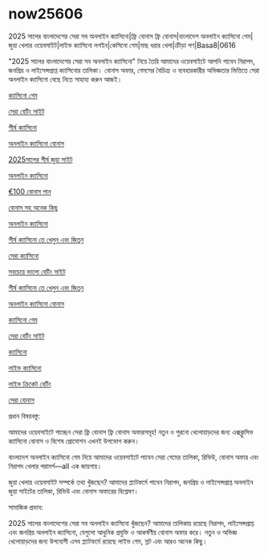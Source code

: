 # now25606
2025 সালের বাংলাদেশের সেরা সব অনলাইন ক্যাসিনো|ফ্রি বোনাস ফ্রি বোনাস|বাংলাদেশ অনলাইন ক্যাসিনো গেম|জুয়া খেলার ওয়েবসাইট|লাইভ ক্যাসিনো লগইন|কেসিনো গেম|মাছ ধরার খেলা|ক্রীড়া পণ|Basa8|0616

"2025 সালের বাংলাদেশের সেরা সব অনলাইন ক্যাসিনো" নিয়ে তৈরি আমাদের ওয়েবসাইটে আপনি পাবেন নিরাপদ, জনপ্রিয় ও লাইসেন্সপ্রাপ্ত ক্যাসিনোর তালিকা। বোনাস অফার, গেমসের বৈচিত্র্য ও ব্যবহারকারীর অভিজ্ঞতার ভিত্তিতে সেরা অনলাইন ক্যাসিনো বেছে নিতে সাহায্য করুন আজই।

<a href="https://basa8pc.com/">ক্যাসিনো গেম</a>

<a href="https://basa8pc.net/">সেরা বেটিং সাইট</a>

<a href="https://basa8wap.net/">শীর্ষ ক্যাসিনো</a>

<a href="https://basa8wap.com/">অনলাইন ক্যাসিনো বোনাস</a>

<a href="https://basa8now.com/">2025সালের শীর্ষ জুয়া সাইট</a>

<a href="https://basa8now.net/">অনলাইন ক্যাসিনো </a>

<a href="https://basa8pro.com/">€100 বোনাস পান</a>

<a href="https://basa8pro.net/">বোনাস সহ অনেক কিছু</a>

<a href="https://basa8vip.net/">অনলাইন ক্যাসিনো</a>

<a href="https://basa8us.net/">শীর্ষ ক্যাসিনো তে খেলুন এবং জিতুন</a>

<a href="https://basa8vip.com/">সেরা ক্যাসিনো</a>

<a href="https://basa8us.com/">সবচেয়ে ভালো বেটিং সাইট</a>

<a href="https://basa8us.net/">শীর্ষ ক্যাসিনো তে খেলুন এবং জিতুন</a>

<a href="https://basa8wap.com/">অনলাইন ক্যাসিনো বোনাস</a>

<a href="https://basa8pc.com/">ক্যাসিনো গেম</a>

<a href="https://basa8pc.net/">সেরা বেটিং সাইট</a>

<a href="https://basa8live.com/">ক্যাসিনো</a>

<a href="https://basa8live.net/">লাইভ ক্যাসিনো</a>

<a href="https://basa8uk.com/">লাইভ ক্রিকেট বেটিং</a>

<a href="https://basa8uk.net/">সেরা বোনাস</a>

প্রধান বিষয়বস্তু:

আমাদের ওয়েবসাইটে পাচ্ছেন সেরা ফ্রি বোনাস ফ্রি বোনাস অফারসমূহ! নতুন ও পুরনো খেলোয়াড়দের জন্য এক্সক্লুসিভ ক্যাসিনো বোনাস ও বিশেষ প্রোমোশন এখনই উপভোগ করুন।

বাংলাদেশ অনলাইন ক্যাসিনো গেম নিয়ে আমাদের ওয়েবসাইটে পাবেন সেরা গেমের তালিকা, রিভিউ, বোনাস অফার এবং নিরাপদ খেলার পরামর্শ—all এক জায়গায়।

জুয়া খেলার ওয়েবসাইট সম্পর্কে তথ্য খুঁজছেন? আমাদের প্ল্যাটফর্মে পাবেন নিরাপদ, জনপ্রিয় ও লাইসেন্সপ্রাপ্ত অনলাইন জুয়া সাইটের তালিকা, রিভিউ এবং বোনাস অফারের বিশ্লেষণ।

সামাজিক প্রভাব:

2025 সালের বাংলাদেশের সেরা সব অনলাইন ক্যাসিনো খুঁজছেন? আমাদের তালিকায় রয়েছে নিরাপদ, লাইসেন্সপ্রাপ্ত এবং জনপ্রিয় অনলাইন ক্যাসিনো, যেগুলো আধুনিক প্রযুক্তি ও আকর্ষণীয় বোনাস অফার করে। নতুন ও অভিজ্ঞ খেলোয়াড়দের জন্য উপযোগী এসব প্ল্যাটফর্মে রয়েছে লাইভ গেম, স্লট এবং আরও অনেক কিছু।
